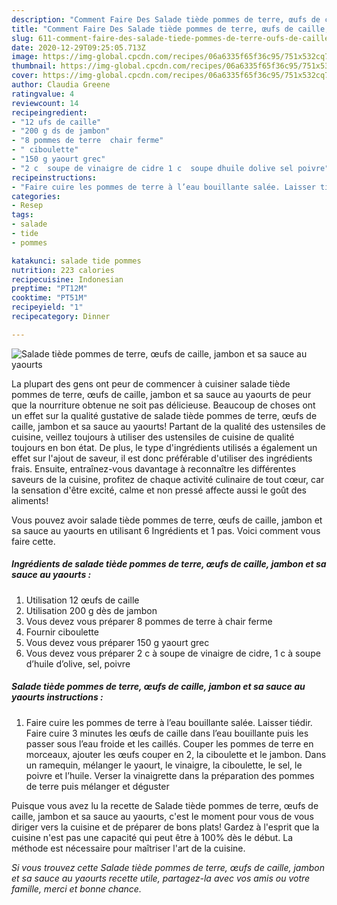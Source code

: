 ```yaml
---
description: "Comment Faire Des Salade tiède pommes de terre, œufs de caille, jambon et sa sauce au yaourts"
title: "Comment Faire Des Salade tiède pommes de terre, œufs de caille, jambon et sa sauce au yaourts"
slug: 611-comment-faire-des-salade-tiede-pommes-de-terre-oufs-de-caille-jambon-et-sa-sauce-au-yaourts
date: 2020-12-29T09:25:05.713Z
image: https://img-global.cpcdn.com/recipes/06a6335f65f36c95/751x532cq70/salade-tiede-pommes-de-terre-oeufs-de-caille-jambon-et-sa-sauce-au-yaourts-photo-principale-de-la-recette.jpg
thumbnail: https://img-global.cpcdn.com/recipes/06a6335f65f36c95/751x532cq70/salade-tiede-pommes-de-terre-oeufs-de-caille-jambon-et-sa-sauce-au-yaourts-photo-principale-de-la-recette.jpg
cover: https://img-global.cpcdn.com/recipes/06a6335f65f36c95/751x532cq70/salade-tiede-pommes-de-terre-oeufs-de-caille-jambon-et-sa-sauce-au-yaourts-photo-principale-de-la-recette.jpg
author: Claudia Greene
ratingvalue: 4
reviewcount: 14
recipeingredient:
- "12 ufs de caille"
- "200 g ds de jambon"
- "8 pommes de terre  chair ferme"
- " ciboulette"
- "150 g yaourt grec"
- "2 c  soupe de vinaigre de cidre 1 c  soupe dhuile dolive sel poivre"
recipeinstructions:
- "Faire cuire les pommes de terre à l’eau bouillante salée. Laisser tiédir. Faire cuire 3 minutes les œufs de caille dans l’eau bouillante puis les passer sous l’eau froide et les caillés. Couper les pommes de terre en morceaux, ajouter les œufs couper en 2, la ciboulette et le jambon. Dans un ramequin, mélanger le yaourt, le vinaigre, la ciboulette, le sel, le poivre et l’huile. Verser la vinaigrette dans la préparation des pommes de terre puis mélanger et déguster"
categories:
- Resep
tags:
- salade
- tide
- pommes

katakunci: salade tide pommes 
nutrition: 223 calories
recipecuisine: Indonesian
preptime: "PT12M"
cooktime: "PT51M"
recipeyield: "1"
recipecategory: Dinner

---
```



![Salade tiède pommes de terre, œufs de caille, jambon et sa sauce au yaourts](https://img-global.cpcdn.com/recipes/06a6335f65f36c95/751x532cq70/salade-tiede-pommes-de-terre-oeufs-de-caille-jambon-et-sa-sauce-au-yaourts-photo-principale-de-la-recette.jpg)

La plupart des gens ont peur de commencer à cuisiner salade tiède pommes de terre, œufs de caille, jambon et sa sauce au yaourts de peur que la nourriture obtenue ne soit pas délicieuse. Beaucoup de choses ont un effet sur la qualité gustative de salade tiède pommes de terre, œufs de caille, jambon et sa sauce au yaourts! Partant de la qualité des ustensiles de cuisine, veillez toujours à utiliser des ustensiles de cuisine de qualité toujours en bon état. De plus, le type d'ingrédients utilisés a également un effet sur l'ajout de saveur, il est donc préférable d'utiliser des ingrédients frais. Ensuite, entraînez-vous davantage à reconnaître les différentes saveurs de la cuisine, profitez de chaque activité culinaire de tout cœur, car la sensation d'être excité, calme et non pressé affecte aussi le goût des aliments!

<!--inarticleads1-->

Vous pouvez avoir salade tiède pommes de terre, œufs de caille, jambon et sa sauce au yaourts en utilisant 6 Ingrédients et 1 pas. Voici comment vous faire cette.

##### Ingrédients de salade tiède pommes de terre, œufs de caille, jambon et sa sauce au yaourts :

1. Utilisation 12 œufs de caille
1. Utilisation 200 g dès de jambon
1. Vous devez vous préparer 8 pommes de terre à chair ferme
1. Fournir  ciboulette
1. Vous devez vous préparer 150 g yaourt grec
1. Vous devez vous préparer 2 c à soupe de vinaigre de cidre, 1 c à soupe d’huile d’olive, sel, poivre




<!--inarticleads2-->

##### Salade tiède pommes de terre, œufs de caille, jambon et sa sauce au yaourts instructions :

1. Faire cuire les pommes de terre à l’eau bouillante salée. Laisser tiédir. Faire cuire 3 minutes les œufs de caille dans l’eau bouillante puis les passer sous l’eau froide et les caillés. Couper les pommes de terre en morceaux, ajouter les œufs couper en 2, la ciboulette et le jambon. Dans un ramequin, mélanger le yaourt, le vinaigre, la ciboulette, le sel, le poivre et l’huile. Verser la vinaigrette dans la préparation des pommes de terre puis mélanger et déguster




<!--inarticleads1-->

<p>
Puisque vous avez lu la recette de Salade tiède pommes de terre, œufs de caille, jambon et sa sauce au yaourts, c'est le moment pour vous de vous diriger vers la cuisine et de préparer de bons plats! Gardez à l'esprit que la cuisine n'est pas une capacité qui peut être à 100% dès le début. La méthode est nécessaire pour maîtriser l'art de la cuisine.
</p>

<p>
<i>Si vous trouvez cette Salade tiède pommes de terre, œufs de caille, jambon et sa sauce au yaourts recette utile, partagez-la avec vos amis ou votre famille, merci et bonne chance.</i>
</p>
